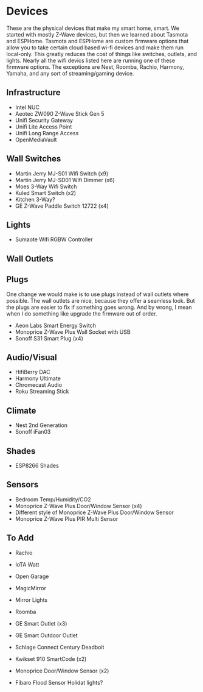 # Devices
These are the physical devices that make my smart home, smart. We started with mostly Z-Wave devices, but then we learned about Tasmota and ESPHome. Tasmota and ESPHome are custom firmware options that allow you to take certain cloud based wi-fi devices and make them run local-only. This greatly reduces the cost of things like switches, outlets, and lights. Nearly all the wifi devics listed here are running one of these firmware options. The exceptions are Nest, Roomba, Rachio, Harmony, Yamaha, and any sort of streaming/gaming device.

## Infrastructure
* Intel NUC
* Aeotec ZW090 Z-Wave Stick Gen 5
* Unifi Security Gateway
* Unifi Lite Access Point
* Unifi Long Range Access 
* OpenMediaVault

## Wall Switches
* Martin Jerry MJ-S01 Wifi Switch (x9)
* Martin Jerry MJ-SD01 Wifi Dimmer (x6)
* Moes 3-Way Wifi Switch
* Kuled Smart Switch (x2)
* Kitchen 3-Way?
* GE Z-Wave Paddle Switch 12722 (x4)

## Lights
* Sumaote Wifi RGBW Controller

## Wall Outlets

## Plugs
One change we would make is to use plugs instead of wall outlets where possible. The wall outlets are nice, because they offer a seamless look. But the plugs are easier to fix if something goes wrong. And by wrong, I mean when I do something like upgrade the firmware out of order.

* Aeon Labs Smart Energy Switch
* Monoprice Z-Wave Plus Wall Socket with USB
* Sonoff S31 Smart Plug (x4)

## Audio/Visual
* HifiBerry DAC
* Harmony Ultimate
* Chromecast Audio
* Roku Streaming Stick

## Climate
* Nest 2nd Generation
* Sonoff iFan03

## Shades
* ESP8266 Shades

## Sensors
* Bedroom Temp/Humidity/CO2
* Monoprice Z-Wave Plus Door/Window Sensor (x4)
* Different style of Monoprice Z-Wave Plus Door/Window Sensor
* Monoprice Z-Wave Plus PIR Multi Sensor

## To Add
* Rachio
* IoTA Watt
* Open Garage
* MagicMirror
* Mirror Lights
* Roomba


* GE Smart Outlet (x3)
* GE Smart Outdoor Outlet
* Schlage Connect Century Deadbolt
* Kwikset 910 SmartCode (x2)
* Monoprice Door/Window Sensor (x2)
* Fibaro Flood Sensor
Holidat lights?